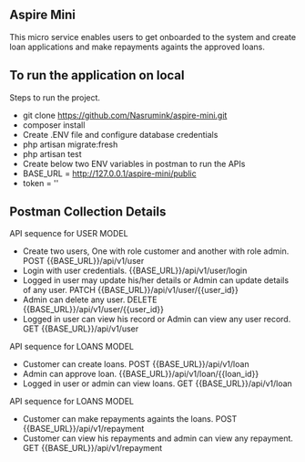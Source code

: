 ## Aspire Mini

This micro service enables users to get onboarded to the system and create loan applications and make repayments againts the approved loans.

## To run the application on local

Steps to run the project.
-   git clone https://github.com/Nasrumink/aspire-mini.git
-   composer install
-   Create .ENV file and configure database credentials
-   php artisan migrate:fresh
-   php artisan test
-   Create below two ENV variables in postman to run the APIs
-   BASE_URL = http://127.0.0.1/aspire-mini/public
-   token = ''

## Postman Collection Details

API sequence for USER MODEL
-   Create two users, One with role customer and another with role admin. POST {{BASE_URL}}/api/v1/user
-   Login with user credentials. {{BASE_URL}}/api/v1/user/login
-   Logged in user may update his/her details or Admin can update details of any user. PATCH {{BASE_URL}}/api/v1/user/{{user_id}}
-   Admin can delete any user. DELETE {{BASE_URL}}/api/v1/user/{{user_id}}
-   Logged in user can view his record or Admin can view any user record. GET {{BASE_URL}}/api/v1/user

API sequence for LOANS MODEL
-   Customer can create loans. POST {{BASE_URL}}/api/v1/loan
-   Admin can approve loan. {{BASE_URL}}/api/v1/loan/{{loan_id}}
-   Logged in user or admin can view loans. GET {{BASE_URL}}/api/v1/loan

API sequence for LOANS MODEL 
-   Customer can make repayments againts the loans. POST {{BASE_URL}}/api/v1/repayment
-   Customer can view his repayments and admin can view any repayment. GET {{BASE_URL}}/api/v1/repayment